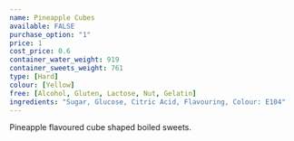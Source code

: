 ```yaml
---
name: Pineapple Cubes
available: FALSE
purchase_option: "1"
price: 1
cost_price: 0.6
container_water_weight: 919
container_sweets_weight: 761
type: [Hard]
colour: [Yellow]
free: [Alcohol, Gluten, Lactose, Nut, Gelatin]
ingredients: "Sugar, Glucose, Citric Acid, Flavouring, Colour: E104"
---
```

Pineapple flavoured cube shaped boiled sweets.